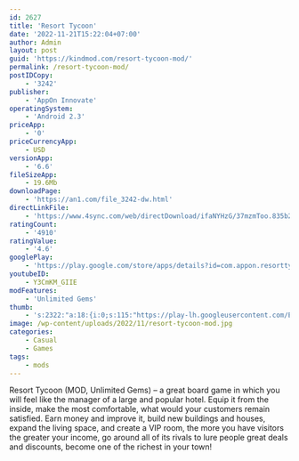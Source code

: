 ```yaml
---
id: 2627
title: 'Resort Tycoon'
date: '2022-11-21T15:22:04+07:00'
author: Admin
layout: post
guid: 'https://kindmod.com/resort-tycoon-mod/'
permalink: /resort-tycoon-mod/
postIDCopy:
    - '3242'
publisher:
    - 'AppOn Innovate'
operatingSystem:
    - 'Android 2.3'
priceApp:
    - '0'
priceCurrencyApp:
    - USD
versionApp:
    - '6.6'
fileSizeApp:
    - 19.6Mb
downloadPage:
    - 'https://an1.com/file_3242-dw.html'
directLinkFile:
    - 'https://www.4sync.com/web/directDownload/ifaNYHzG/37mzmToo.835b217bb62a6d77622e846550f8d84b'
ratingCount:
    - '4910'
ratingValue:
    - '4.6'
googlePlay:
    - 'https://play.google.com/store/apps/details?id=com.appon.resorttycoon'
youtubeID:
    - Y3CmKM_GIIE
modFeatures:
    - 'Unlimited Gems'
thumb:
    - 's:2322:"a:18:{i:0;s:115:"https://play-lh.googleusercontent.com/Ee-Dpmo1CTWoszGcbtGjUjulnQzHE6Lkx62sHTNZDZfu_e7NBHTumW590eNWdI3fN50=w526-h296";i:1;s:116:"https://play-lh.googleusercontent.com/BNEWboChzxi5BkX7yT5RSzmeGOVFpaAdhdIlPriUSm7xIy74uHHoCs1bZ9TIT1Z4AdTb=w526-h296";i:2;s:114:"https://play-lh.googleusercontent.com/89T89BL-s7dtthKZ7bH_5lZpvVzCWSVOCQipPOSkfpBq1dui1yv0X6XoC243pGv-TQ=w526-h296";i:3;s:116:"https://play-lh.googleusercontent.com/cYc-ltBa3SI36v1keB0iFpCyKTZmzL9M9mCIMIFHDWtCCWCiNuZ-Ja7h2emo_kWkrQLA=w526-h296";i:4;s:115:"https://play-lh.googleusercontent.com/3O1Tcgl4Y_cYrDIfkAJmUCmKM6pNU5G69LHJMTpnggGc-zD92sRUj3rqGSC7g0IFLr8=w526-h296";i:5;s:114:"https://play-lh.googleusercontent.com/gkIsjfqUDNAXOIlNF-cvZ5FJqFqbSMkzcH1sjI5LJA9XgNx4Fy2VncHLvyQlPRCVFg=w526-h296";i:6;s:116:"https://play-lh.googleusercontent.com/xQu-LweqKTU-DGAXaIzcb2XRW8j2BjvU4Fn3Dhms9A9AD8Hd2YBedKaT2W7FRbIEEjkn=w526-h296";i:7;s:114:"https://play-lh.googleusercontent.com/rhV5t5orlRi3TkYp0CkHxVBsrn0M_j6X_--beuhppUZ5EmXdhYGW9JqlXB__qCcs3Q=w526-h296";i:8;s:115:"https://play-lh.googleusercontent.com/NAOsPgjEnQcRIT0kKttn0a12TIFW7ZsRiGRFrxYyYjmTOhBDxVM9wpJhT9bKPviEep0=w526-h296";i:9;s:115:"https://play-lh.googleusercontent.com/78JryzmZR9nuHQJLc1C-Yed4cczI6vH7_762qz9wnWQIxqnQ8dZfERJKVn0XEZC4y9c=w526-h296";i:10;s:115:"https://play-lh.googleusercontent.com/zw7zxA2o4fJcJgPT2PR-6wIpRuFkBYoj-vQoPo_Ioopo_czhsk8zMSyxgVIwCKHNEzU=w526-h296";i:11;s:116:"https://play-lh.googleusercontent.com/fipgFPpRUS_SrJIbKRKYa8xpDnqnzIGefI9GRLOmltIN7I8qh5i45Bo67b612WU5rFMM=w526-h296";i:12;s:116:"https://play-lh.googleusercontent.com/bsCPluoq0KtnfGbwfbXFbQWrpGZUR51XZOc_0hXLAYDoXddxaVlgMuQiwXMRy_vOK0ag=w526-h296";i:13;s:115:"https://play-lh.googleusercontent.com/ZYiGybaO8kBKvF4R7hHioDekgUkNdoXu0Ax5nqsPoaq5qzTAvLyqS6WXj7zifRauWcU=w526-h296";i:14;s:114:"https://play-lh.googleusercontent.com/GGwz1LcABC9lZ25f2iQ_IeSItz9t64MF_EbSkdUA69XaB6FEIBKtbUwoe8by05pwpg=w526-h296";i:15;s:116:"https://play-lh.googleusercontent.com/iFoK7AWET5UKW0ErKzZM6hZU2LH731GceqJi75OxtQ5Rd5hojsBVtqUymweS8yr35_Mb=w526-h296";i:16;s:116:"https://play-lh.googleusercontent.com/lfuccegGimuTqOFn_4mPRc24Ml3LPSC5MmCoLHfUgczu4ZE0vDRBsneg0-iqu8daxvZW=w526-h296";i:17;s:115:"https://play-lh.googleusercontent.com/dAlHWv9QoC_8MHDRycP9ZUQGPqqYzyFj-Eioas9WcpkbYJ_Al4z0_THeygMvW5xoHkg=w526-h296";}";'
image: /wp-content/uploads/2022/11/resort-tycoon-mod.jpg
categories:
    - Casual
    - Games
tags:
    - mods
---
```


Resort Tycoon (MOD, Unlimited Gems) – a great board game in which you will feel like the manager of a large and popular hotel. Equip it from the inside, make the most comfortable, what would your customers remain satisfied. Earn money and improve it, build new buildings and houses, expand the living space, and create a VIP room, the more you have visitors the greater your income, go around all of its rivals to lure people great deals and discounts, become one of the richest in your town!